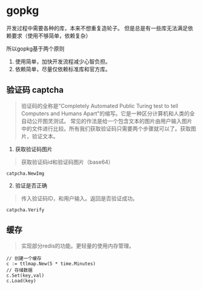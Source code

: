 # gopkg

开发过程中需要各种的库，本来不想重复造轮子。 但是总是有一些库无法满足依赖要求（使用不够简单，依赖复杂）

所以gopkg基于两个原则

1. 使用简单，加快开发流程减少心智负担。
2. 依赖简单，尽量仅依赖标准库和官方库。

## 验证码 captcha

> 验证码的全称是"Completely Automated Public Turing test to tell Computers and Humans Apart"的缩写。它是一种区分计算机和人类的全自动公开图灵测试。 常见的作法是给一个包含文本的图片由用户输入图片中的文件进行比较。所有我们获取验证码只需要两个步骤就可以了。获取图片，验证文本。

1. 获取验证码图片
> 获取验证码id和验证码图片（base64）

    catpcha.NewImg

2. 验证是否正确
> 传入验证码ID，和用户输入。返回是否验证成功。

    catpcha.Verify

## 缓存 
> 实现部分redis的功能。更轻量的使用内存管理。

    // 创建一个缓存  
    c := ttlmap.New(5 * time.Minutes)
    // 存储数据
    c.Set(key,val)
    c.Load(key)
